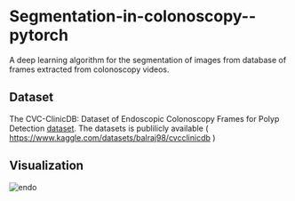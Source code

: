 # Segmentation-in-colonoscopy--pytorch
A deep learning algorithm for the segmentation of images from database of frames extracted from colonoscopy videos. 

## Dataset
The CVC-ClinicDB: Dataset of Endoscopic Colonoscopy Frames for Polyp Detection [dataset]([https://drive.grand-challenge.org/DRIVE/](https://www.kaggle.com/datasets/balraj98/cvcclinicdb)).
The datasets is publilicly available ( https://www.kaggle.com/datasets/balraj98/cvcclinicdb )

## Visualization
![endo](https://github.com/user-attachments/assets/99fd23d0-887c-48c1-8076-551077af6194)
